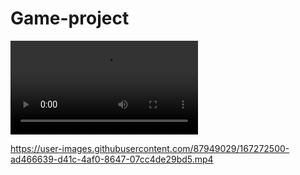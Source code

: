 # Game-project

![](https://github.com/P3RK4N/Game-project/blob/master/Preview/IslandGenerator.mp4)


https://user-images.githubusercontent.com/87949029/167272500-ad466639-d41c-4af0-8647-07cc4de29bd5.mp4

